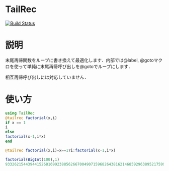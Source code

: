 # TailRec

[![Build Status](https://travis-ci.org/TakekazuKATO/TailRec.jl.svg?branch=master)](https://travis-ci.org/TakekazuKATO/TailRec.jl)

# 説明

末尾再帰関数をループに書き換えて最適化します．内部では@label, @gotoマクロを使って単純に末尾再帰呼び出しを@gotoでループにします．

相互再帰呼び出しには対応していません．

# 使い方

```jl
using TailRec
@tailrec factorial(x,i)
if x == 1
i
else
factorial(x-1,i*x)
end
```

```jl
@tailrec factorial(x,i)=x==1?i:factorial(x-1,i*x)

factorial(BigInt(100),1)
93326215443944152681699238856266700490715968264381621468592963895217599993229915608941463976156518286253697920827223758251185210916864000000000000000000000000
```
